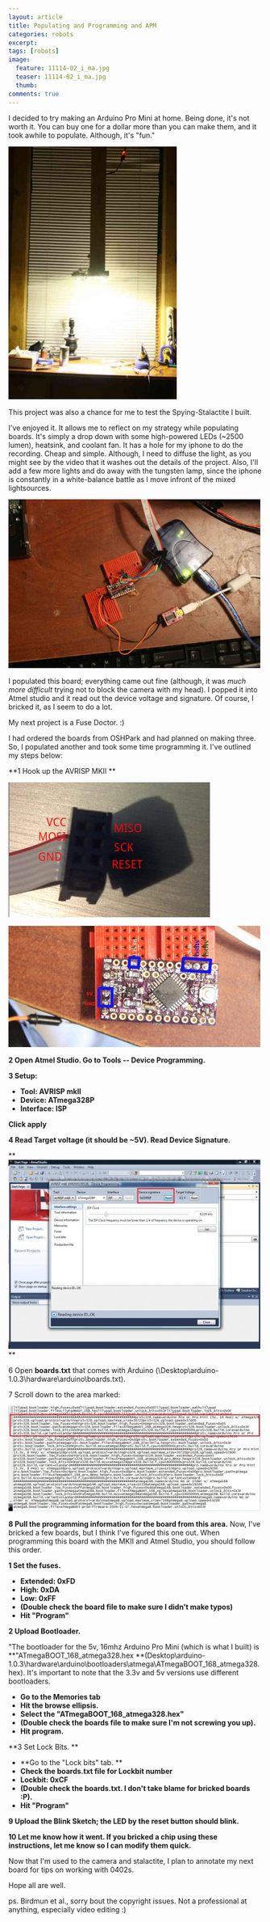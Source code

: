 ```yaml
---
layout: article
title: Populating and Programming and APM
categories: robots
excerpt:
tags: [robots]
image:
  feature: 11114-02_i_ma.jpg
  teaser: 11114-02_i_ma.jpg
  thumb:
comments: true
---
```


I decided to try making an Arduino Pro Mini at home.  Being done, it's not worth it.  You can buy one for a dollar more than you can make them, and it took awhile to populate.  Although, it's "fun."

![](/images/IMG_8868_513x768.jpg)

This project was also a chance for me to test the Spying-Stalactite I built.

I've enjoyed it.  It allows me to reflect on my strategy while populating boards.  It's simply a drop down with some high-powered LEDs (~2500 lumen), heatsink, and coolant fan.  It has a hole for my iphone to do the recording.  Cheap and simple.  Although, I need to diffuse the light, as you might see by the video that it washes out the details of the project.  Also, I'll add a few more lights and do away with the tungsten lamp, since the iphone is constantly in a white-balance battle as I move infront of the mixed lightsources.

![](/images/IMG_8862_1150x768.jpg)

I populated this board; everything came out fine (although, it was _much more difficult_ trying not to block the camera with my head).  I popped it into Atmel studio and it read out the device voltage and signature.  Of course, I bricked it, as I seem to do a lot.

My next project is a Fuse Doctor. :)

I had ordered the boards from OSHPark and had planned on making three.  So, I populated another and took some time programming it.  I've outlined my steps below:

**1 Hook up the AVRISP MKII **

![](/images/avrispmkii-pin-out.png)

![](/images/Pinout_of_Aduino_Pro_Mini.jpg)

**2 Open Atmel Studio.  Go to Tools -- Device Programming.**

**3 Setup:**

*   **Tool: AVRISP mkII**
*   **Device: ATmega328P**
*   **Interface: ISP**

**Click apply**

**4 Read Target voltage (it should be ~5V).  Read Device Signature.**

**![](/images/Atmel_Studio_1.jpg)
**

6 Open **boards.txt** that comes with Arduino (\Desktop\arduino-1.0.3\hardware\arduino\boards.txt).

7 Scroll down to the area marked:

![](/images/Boards_File.jpg)

**8 Pull the programming information for the board from this area.**  Now, I've bricked a few boards, but I think I've figured this one out.  When programming this board with the MKII and Atmel Studio, you should follow this order.

**1 Set the fuses.**

*   **Extended: 0xFD**
*   **High: 0xDA**
*   **Low: 0xFF**
*   **(Double check the board file to make sure I didn't make typos)**
*   **Hit "Program"**

**2 Upload Bootloader.**

"The bootloader for the 5v, 16mhz Arduino Pro Mini (which is what I built) is **"ATmegaBOOT_168_atmega328.hex **(Desktop\arduino-1.0.3\hardware\arduino\bootloaders\atmega\ATmegaBOOT_168_atmega328.hex).  It's important to note that the 3.3v and 5v versions use different bootloaders.

*   **Go to the Memories tab**
*   **Hit the browse ellipsis.**
*   **Select the "ATmegaBOOT_168_atmega328.hex"**
*   **(Double check the boards file to make sure I'm not screwing you up).**
*   **Hit program.**

**3  Set Lock Bits. **

*   **Go to the "Lock bits" tab.  **
*   **Check the boards.txt file for Lockbit number**
*   **Lockbit: 0xCF**
*   **(Double check the boards.txt.  I don't take blame for bricked boards :P).**
*   **Hit "Program"**

**9 Upload the Blink Sketch; the LED by the reset button should blink.**

**10 Let me know how it went.  If you bricked a chip using these instructions, let me know so I can modify them quick.**

Now that I'm used to the camera and stalactite, I plan to annotate my next board for tips on working with 0402s.

Hope all are well.

ps. Birdmun et al., sorry bout the copyright issues.  Not a professional at anything, especially video editing :)
